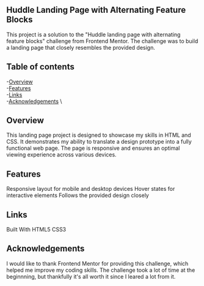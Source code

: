 ## Huddle Landing Page with Alternating Feature Blocks
This project is a solution to the "Huddle landing page with alternating feature blocks" challenge from Frontend Mentor. The challenge was to build a landing page that closely resembles the provided design.

## Table of contents
-[Overview](#overview) \
-[Features](#features) \
-[Links](#links) \
-[Acknowledgements](#acknowledgements) \


## Overview
This landing page project is designed to showcase my skills in HTML and CSS. It demonstrates my ability to translate a design prototype into a fully functional web page. The page is responsive and ensures an optimal viewing experience across various devices.

## Features
Responsive layout for mobile and desktop devices
Hover states for interactive elements
Follows the provided design closely

## Links
Built With
HTML5
CSS3

## Acknowledgements
I would like to thank Frontend Mentor for providing this challenge, which helped me improve my coding skills. The challenge took a lot of time at the beginnning, but thankfully it's all worth it since I leared a lot from it. 